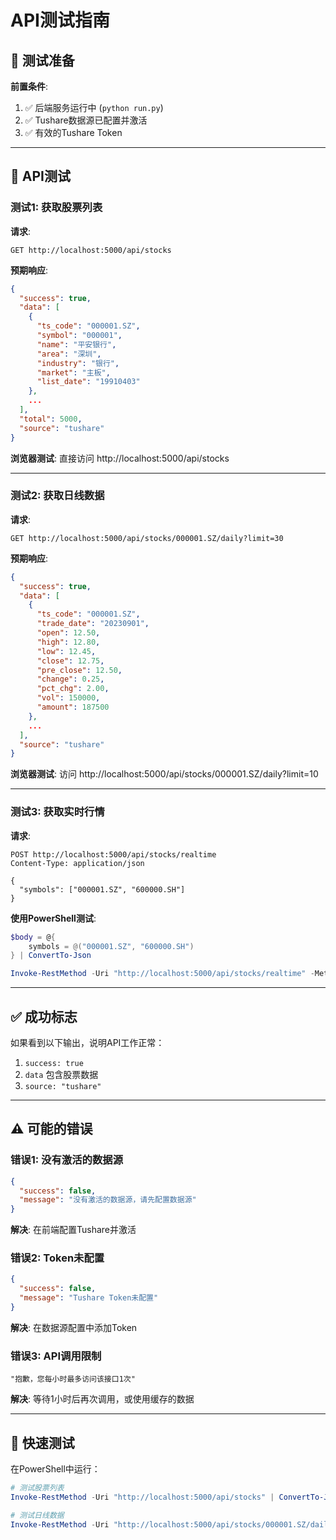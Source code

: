 # API测试指南

## 🧪 测试准备

**前置条件**:
1. ✅ 后端服务运行中 (`python run.py`)
2. ✅ Tushare数据源已配置并激活
3. ✅ 有效的Tushare Token

---

## 📡 API测试

### 测试1: 获取股票列表

**请求**:
```
GET http://localhost:5000/api/stocks
```

**预期响应**:
```json
{
  "success": true,
  "data": [
    {
      "ts_code": "000001.SZ",
      "symbol": "000001",
      "name": "平安银行",
      "area": "深圳",
      "industry": "银行",
      "market": "主板",
      "list_date": "19910403"
    },
    ...
  ],
  "total": 5000,
  "source": "tushare"
}
```

**浏览器测试**: 直接访问 http://localhost:5000/api/stocks

---

### 测试2: 获取日线数据

**请求**:
```
GET http://localhost:5000/api/stocks/000001.SZ/daily?limit=30
```

**预期响应**:
```json
{
  "success": true,
  "data": [
    {
      "ts_code": "000001.SZ",
      "trade_date": "20230901",
      "open": 12.50,
      "high": 12.80,
      "low": 12.45,
      "close": 12.75,
      "pre_close": 12.50,
      "change": 0.25,
      "pct_chg": 2.00,
      "vol": 150000,
      "amount": 187500
    },
    ...
  ],
  "source": "tushare"
}
```

**浏览器测试**: 访问 http://localhost:5000/api/stocks/000001.SZ/daily?limit=10

---

### 测试3: 获取实时行情

**请求**:
```
POST http://localhost:5000/api/stocks/realtime
Content-Type: application/json

{
  "symbols": ["000001.SZ", "600000.SH"]
}
```

**使用PowerShell测试**:
```powershell
$body = @{
    symbols = @("000001.SZ", "600000.SH")
} | ConvertTo-Json

Invoke-RestMethod -Uri "http://localhost:5000/api/stocks/realtime" -Method Post -Body $body -ContentType "application/json"
```

---

## ✅ 成功标志

如果看到以下输出，说明API工作正常：
1. `success: true`
2. `data` 包含股票数据
3. `source: "tushare"`

---

## ⚠️ 可能的错误

### 错误1: 没有激活的数据源
```json
{
  "success": false,
  "message": "没有激活的数据源，请先配置数据源"
}
```
**解决**: 在前端配置Tushare并激活

### 错误2: Token未配置
```json
{
  "success": false,
  "message": "Tushare Token未配置"
}
```
**解决**: 在数据源配置中添加Token

### 错误3: API调用限制
```
"抱歉，您每小时最多访问该接口1次"
```
**解决**: 等待1小时后再次调用，或使用缓存的数据

---

## 🚀 快速测试

在PowerShell中运行：
```powershell
# 测试股票列表
Invoke-RestMethod -Uri "http://localhost:5000/api/stocks" | ConvertTo-Json -Depth 3

# 测试日线数据
Invoke-RestMethod -Uri "http://localhost:5000/api/stocks/000001.SZ/daily?limit=5" | ConvertTo-Json -Depth 3
```
